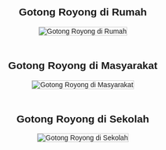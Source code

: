 <!DOCTYPE html>
<html lang="id">
<head>
    <meta charset="UTF-8">
    <meta name="viewport" content="width=device-width, initial-scale=1.0">
    <title>Gotong Royong</title>
    <style>
        body {
            font-family: Arial, sans-serif;
            margin: 20px;
        }
        .container {
            display: flex;
            flex-direction: column;
            align-items: center;
            gap: 20px;
        }
        img {
            max-width: 100%;
            height: auto;
            border: 1px solid #ccc;
        }
        .section {
            text-align: center;
        }
    </style>
</head>
<body>
    <div class="container">
        <div class="section">
            <h2>Gotong Royong di Rumah</h2>
            <img src="1.jpg" alt="Gotong Royong di Rumah">
        </div>
        <div class="section">
            <h2>Gotong Royong di Masyarakat</h2>
            <img src="2.jpg" alt="Gotong Royong di Masyarakat">
        </div>
        <div class="section">
            <h2>Gotong Royong di Sekolah</h2>
            <img src="3.jpg" alt="Gotong Royong di Sekolah">
        </div>
    </div>
</body>
</html>
